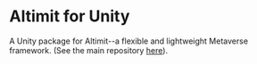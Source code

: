 # Altimit for Unity

A Unity package for Altimit--a flexible and lightweight Metaverse framework. (See the main repository [here](https://github.com/meridian-xr/altimit.git)).

